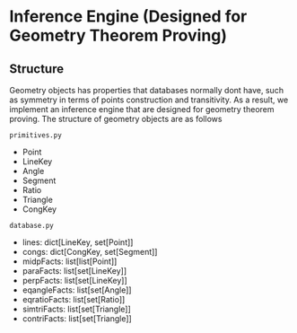 # Inference Engine (Designed for Geometry Theorem Proving)

## Structure

Geometry objects has properties that databases normally dont have, such as symmetry in terms of points construction
and transitivity. As a result, we implement an inference engine that are designed for geometry theorem proving.
The structure of geometry objects are as follows

`primitives.py`

- Point
- LineKey
- Angle
- Segment
- Ratio
- Triangle
- CongKey

`database.py`

- lines: dict[LineKey, set[Point]]
- congs: dict[CongKey, set[Segment]]
- midpFacts: list[list[Point]]
- paraFacts: list[set[LineKey]]
- perpFacts: list[set[LineKey]]
- eqangleFacts: list[set[Angle]]
- eqratioFacts: list[set[Ratio]]
- simtriFacts: list[set[Triangle]]
- contriFacts: list[set[Triangle]]
